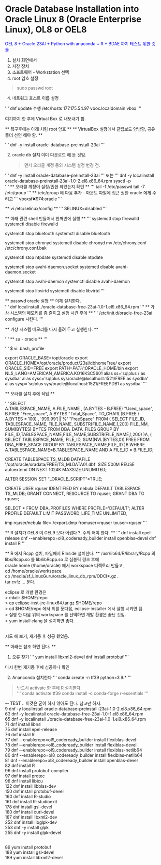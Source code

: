 # Oracle Database Installation into Oracle Linux 8 (Oracle Enterprise Linux), OL8 or OEL8
<span style="color:blue"> OEL 8 + Oracle 23AI + Python with anaconda + R + BDAE 까지 테스트 위한 것들 </span>

1.  설치 화면에서
   1. 저장 장치
   2. 소프트웨어 - Workstation 선택
   3. root 암호 설정
   > sudo passwd root
   4. 네트워크 호스트 이름 설정

'''
   dnf update 수행
   /etc/hosts 
   177.175.54.97 vbox.localdomain vbox
'''
   
여기까지 한 후에 Virtual Box 로 내보내기 함.
   
   
** 복구후에는 아래 처럼 root 암호 **
** VirtualBox 설정에서 클립보드 양방향, 공유 폴더 선언 해야 함. **

'''
dnf -y install oracle-database-preinstall-23ai
'''

2. oracle db 설치
   이미 다운로드 해 둔 것임.
   > 먼저 오라클 계정 등의 시스템 설정 변경 건.
   > 
'''
dnf -y install oracle-database-preinstall-23ai
'''
또는
'''
dnf -y localinstall oracle-database-preinstall-23ai-1.0-2.el8.x86_64.rpm
sysctl -p    
'''
** 오라클 계정이 설정/권한 되었는지 확인 **
'''
tail -1 /etc/passwd
tail -7 /etc/group
'''
** /etc/group 에 다음 추가 - 마운트 파일에 접근 권한 oracle 에게 주려고
'''
vboxsf:x:974:oracle
'''

** vi /etc/selinux/config **
'''
SELINUX=disabled
'''

** 아래 관련 shell 만들어서 한꺼번에 실행 **
'''
systemctl stop firewalld
systemctl disable firewalld
 
systemctl stop bluetooth
systemctl disable bluetooth
 
systemctl stop chronyd
systemctl disable chronyd
mv /etc/chrony.conf /etc/chrony.conf.bak
 
systemctl stop ntpdate
systemctl disable ntpdate
 
systemctl stop avahi-daemon.socket
systemctl disable avahi-daemon.socket
 
systemctl stop avahi-daemon
systemctl disable avahi-daemon
 
systemctl stop libvirtd
systemctl disable libvirtd
'''


** passwd oracle 실행 **
이제 설치한다.<br>
'''
dnf localinstall ./oracle-database-free-23ai-1.0-1.el9.x86_64.rpm
'''
** 가상 시스템의 메모리를 좀 줄이고 실행 시킨 후에 **
'''
/etc/init.d/oracle-free-23ai configure 시킨다.
'''

** 가상 시스템 메모리를 다시 올려 두고 실행한다. **

'''
** su - oracle **
'''

'''
$ vi .bash_profile 

export ORACLE_BASE=/opt/oracle
export ORACLE_HOME=/opt/oracle/product/23ai/dbhomeFree/
export ORACLE_SID=FREE
export PATH=$PATH:$ORACLE_HOME/bin
export NLS_LANG=AMERICAN_AMERICA.KO16KSC5601
alias ss='sqlplus / as sysdba'
alias sysc='sqlplus sys/oracle@localhost:1521/FREE as sysdba'
alias sysp='sqlplus sys/oracle@localhost:1521/FREEPDB1 as sysdba'
'''


** 오라클 설치 후에 작업 **

'''
SELECT    
	A.TABLESPACE_NAME,
	A.FILE_NAME ,
	(A.BYTES - B.FREE)    "Used_space",
	B.FREE                "Free_space",
	A.BYTES               "Total_Space",
	TO_CHAR( (B.FREE / A.BYTES * 100) , '999.99')||'%' "FreeSpace"
	FROM
	(
	    SELECT FILE_ID,
	    TABLESPACE_NAME,
	    FILE_NAME,
	    SUBSTR(FILE_NAME,1,200) FILE_NM,
	    SUM(BYTES) BYTES
	    FROM DBA_DATA_FILES
	    GROUP BY FILE_ID,TABLESPACE_NAME,FILE_NAME,SUBSTR(FILE_NAME,1,200)
	)A,
	(
	    SELECT TABLESPACE_NAME,
	    FILE_ID,
	    SUM(NVL(BYTES,0)) FREE
	    FROM DBA_FREE_SPACE
	    GROUP BY TABLESPACE_NAME,FILE_ID
	)B
	WHERE A.TABLESPACE_NAME=B.TABLESPACE_NAME
	AND A.FILE_ID = B.FILE_ID;
	
CREATE TABLESPACE TS_MLDB 
DATAFILE '/opt/oracle/oradata/FREE/TS_MLDATA01.dbf'
SIZE 500M REUSE
autoextend ON NEXT 1024K
MAXSIZE UNLIMITED;

ALTER SESSION SET "_ORACLE_SCRIPT"=TRUE;

CREATE USER rquser IDENTIFIED BY nebula DEFAULT TABLESPACE TS_MLDB;
GRANT CONNECT, RESOURCE TO rquser;
GRANT DBA TO rquser;


SELECT * FROM DBA_PROFILES WHERE PROFILE='DEFAULT';
ALTER PROFILE DEFAULT LIMIT PASSWORD_LIFE_TIME UNLIMITED;


imp rquser/nebula file=./export.dmp fromuser=rquser touser=rquser
'''

**  R 설치가 OEL8 이 OEL9 보다 어렵다 ?. 주의 해야 한다. **
'''
dnf install epel-release
dnf --enablerepo=ol8_codeready_builder install openblas-devel
dnf install R
'''

** R 에서 Rcpp 설치, 파일에서 RInside 설치한다. **
/usr/lib64/R/library/Rcpp 의 libs/Rcpp.so 를 lib/libRcpp.so 로 심볼릭 링크 후에<br>
oracle home (/home/oracle) 에서 workspace 디렉토리 만들고,<br>
    cd /home/oracle/workspace<br>
    cp /media/sf_LinuxGuru/oracle_linux_db_rpm/ODCI*.gz .<br>
    tar cvfz ... 푼다.<br>
	
eclipse 로 개발 환경은 <br>
    > mkdir $HOME/repo<br>
	> cp eclipse-inst-jre-linux64.tar.gz $HOME/repo<br>
	> cd $HOME/repo 에서 위를 푼다음, eclipse-installer 에서 실행 시키면 됨.<br>
	> 실행 한 다음 위의 workspace 를 선택하면 개발 환경은 끝난 것임.<br>
	> yum install clang 을 설치하면 좋다.<br><br>
	
	
	
시도 해 보기, 재기동 후 성공 했었음.<br>




** 아래는 참조 하면 된다.  **

1. 오류 찾기
'''
yum install libxml2-devel
dnf install protobuf
'''

다시 한번 재기동 후에 성공하나 확인


2. Ananconda 설치한다
   '''
conda create -n tf39 python=3.9.*
'''

> 반드시 activate 한 후에 R 설치한다.<br>
'''
conda activate tf39
conda install -c conda-forge r-essentials
'''

-- TEST .. 이것은 굳이 하지 않아도 된다.  참고만 하자. <br>
    9  dnf -y localinstall oracle-database-preinstall-23ai-1.0-2.el8.x86_64.rpm<br>
   63  dnf -y localinstall oracle-database-free-23ai-1.0-1.el8.x86_64.rpm<br>
   65  dnf -y localinstall ./oracle-database-free-23ai-1.0-1.el9.x86_64.rpm<br>
   71  dnf install libnsl<br>
   75  dnf install epel-release<br>
   76  dnf install R<br>
   77  dnf --enablerepo=ol9_codeready_builder install flexiblas-devel<br>
   78  dnf --enablerepo=ol8_codeready_builder install flexiblas-devel<br>
   79  dnf --enablerepo=ol9_codeready_builder install flexiblas-netlib64<br>
   80  dnf --enablerepo=ol8_codeready_builder install flexiblas-netlib64<br>
   81  dnf --enablerepo=ol8_codeready_builder install openblas-devel<br>
   82  dnf install R<br>
   96  dnf install protobuf-compiler<br>
   97  dnf install protoc<br>
   98  dnf install libicu<br>
  122  dnf install libblas-dev<br>
  150  dnf install protobuf-devel<br>
  160  dnf install R-studio<br>
  161  dnf install R-studioexit<br>
  178  dnf install gsl-devel<br>
  180  dnf install curl-devel<br>
  187  dnf install libxml2-dev<br>
  252  dnf install libglpk-dev<br>
  253  dnf -y install glpk<br>
  255  dnf -y install glpk-devel<br><br>

   89  yum install protobuf<br>
  188  yum install gsl-devel<br>
  189  yum install libxml2-devel<br>
<br>
